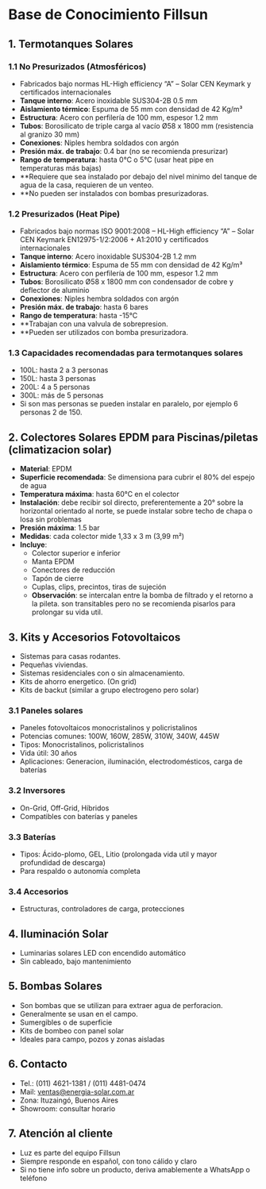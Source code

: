
# Base de Conocimiento Fillsun

## 1. Termotanques Solares

### 1.1 No Presurizados (Atmosféricos)
- Fabricados bajo normas HL-High efficiency “A” – Solar CEN Keymark y certificados internacionales
- **Tanque interno**: Acero inoxidable SUS304-2B 0.5 mm
- **Aislamiento térmico**: Espuma de 55 mm con densidad de 42 Kg/m³
- **Estructura**: Acero con perfilería de 100 mm, espesor 1.2 mm
- **Tubos**: Borosilicato de triple carga al vacío Ø58 x 1800 mm (resistencia al granizo 30 mm)
- **Conexiones**: Niples hembra soldados con argón
- **Presión máx. de trabajo**: 0.4 bar (no se recomienda presurizar)
- **Rango de temperatura**: hasta 0°C o 5°C (usar heat pipe en temperaturas más bajas)
- **Requiere que sea instalado por debajo del nivel minimo del tanque de agua de la casa, requieren de un venteo.
- **No pueden ser instalados con bombas presurizadoras.

### 1.2 Presurizados (Heat Pipe)
- Fabricados bajo normas ISO 9001:2008 – HL-High efficiency “A” – Solar CEN Keymark EN12975-1/2:2006 + A1:2010 y certificados internacionales
- **Tanque interno**: Acero inoxidable SUS304-2B 1.2 mm
- **Aislamiento térmico**: Espuma de 55 mm con densidad de 42 Kg/m³
- **Estructura**: Acero con perfilería de 100 mm, espesor 1.2 mm
- **Tubos**: Borosilicato Ø58 x 1800 mm con condensador de cobre y deflector de aluminio
- **Conexiones**: Niples hembra soldados con argón
- **Presión máx. de trabajo**: hasta 6 bares
- **Rango de temperatura**: hasta -15°C
- **Trabajan con una valvula de sobrepresion.
- **Pueden ser utilizados con bomba presurizadora.

### 1.3 Capacidades recomendadas para termotanques solares
- 100L: hasta 2 a 3 personas
- 150L: hasta 3 personas
- 200L: 4 a 5 personas
- 300L: más de 5 personas
- Si son mas personas se pueden instalar en paralelo, por ejemplo 6 personas 2 de 150.

## 2. Colectores Solares EPDM para Piscinas/piletas (climatizacion solar)

- **Material**: EPDM
- **Superficie recomendada**: Se dimensiona para cubrir el 80% del espejo de agua
- **Temperatura máxima**: hasta 60°C en el colector
- **Instalación**: debe recibir sol directo, preferentemente a 20° sobre la horizontal orientado al norte, se puede instalar sobre techo de chapa o losa sin problemas
- **Presión máxima**: 1.5 bar
- **Medidas**: cada colector mide 1,33 x 3 m (3,99 m²)
- **Incluye**:
  - Colector superior e inferior
  - Manta EPDM
  - Conectores de reducción
  - Tapón de cierre
  - Cuplas, clips, precintos, tiras de sujeción
  - **Observación**: se intercalan entre la bomba de filtrado y el retorno a la pileta. son transitables pero no se recomienda pisarlos para prolongar su vida util.

## 3. Kits y Accesorios Fotovoltaicos
- Sistemas para casas rodantes.
- Pequeñas viviendas.
- Sistemas residenciales con o sin almacenamiento.
- Kits de ahorro energetico. (On grid)
- Kits de backut (similar a grupo electrogeno pero solar)

### 3.1 Paneles solares
- Paneles fotovoltaicos monocristalinos y policristalinos
- Potencias comunes: 100W, 160W, 285W, 310W, 340W, 445W
- Tipos: Monocristalinos, policristalinos
- Vida útil: 30 años
- Aplicaciones: Generacion, iluminación, electrodomésticos, carga de baterías

### 3.2 Inversores
- On-Grid, Off-Grid, Híbridos
- Compatibles con baterías y paneles

### 3.3 Baterías
- Tipos: Ácido-plomo, GEL, Litio (prolongada vida util y mayor profundidad de descarga)
- Para respaldo o autonomía completa

### 3.4 Accesorios
- Estructuras, controladores de carga, protecciones

## 4. Iluminación Solar
- Luminarias solares LED con encendido automático
- Sin cableado, bajo mantenimiento

## 5. Bombas Solares
- Son bombas que se utilizan para extraer agua de perforacion.
- Generalmente se usan en el campo.
- Sumergibles o de superficie
- Kits de bombeo con panel solar
- Ideales para campo, pozos y zonas aisladas

## 6. Contacto
- Tel.: (011) 4621-1381 / (011) 4481-0474
- Mail: ventas@energia-solar.com.ar
- Zona: Ituzaingó, Buenos Aires
- Showroom: consultar horario

## 7. Atención al cliente
- Luz es parte del equipo Fillsun
- Siempre responde en español, con tono cálido y claro
- Si no tiene info sobre un producto, deriva amablemente a WhatsApp o teléfono
